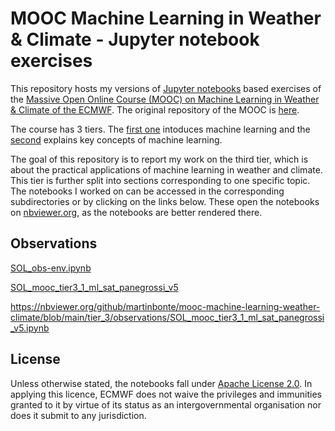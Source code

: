 # MOOC Machine Learning in Weather & Climate - Jupyter notebook exercises

This repository hosts my versions of [Jupyter notebooks](https://jupyter.org/) based exercises of the [Massive Open Online Course (MOOC) on Machine Learning in Weather & Climate of the ECMWF](https://www.ecmwf.int/mlwc-mooc). The original repository of the MOOC is [here](https://github.com/ecmwf-projects/mooc-machine-learning-weather-climate).

The course has 3 tiers. The [first one](https://github.com/ecmwf-projects/mooc-machine-learning-weather-climate/tree/main/tier_1) intoduces machine learning and the [second](https://github.com/ecmwf-projects/mooc-machine-learning-weather-climate/tree/main/tier_2) explains key concepts of machine learning.

The goal of this repository is to report my work on the third tier, which is about the practical applications of machine learning in weather and climate. This tier is further split into sections corresponding to one specific topic. The notebooks I worked on can be accessed in the corresponding subdirectories or by clicking on the links below. These open the notebooks on [nbviewer.org](https://nbviewer.org), as the notebooks are better rendered there.

## Observations

[SOL_obs-env.ipynb](https://nbviewer.org/github.com/martinbonte/mooc-machine-learning-weather-climate/blob/main/tier_3/observations/SOL_obs-env.ipynb)

[SOL_mooc_tier3_1_ml_sat_panegrossi_v5](https://nbviewer.org/github.com/martinbonte/mooc-machine-learning-weather-climate/blob/main/tier_3/observations/SOL_mooc_tier3_1_ml_sat_panegrossi_v5.ipynb)

https://nbviewer.org/github/martinbonte/mooc-machine-learning-weather-climate/blob/main/tier_3/observations/SOL_mooc_tier3_1_ml_sat_panegrossi_v5.ipynb
## License

Unless otherwise stated, the notebooks fall under [Apache License 2.0](https://github.com/ecmwf-projects/mooc-machine-learning-weather-climate/blob/main/LICENSE). In applying this licence, ECMWF does not waive the privileges and immunities granted to it by virtue of its status as an intergovernmental organisation nor does it submit to any jurisdiction.
